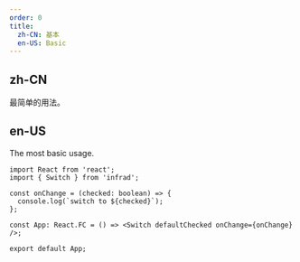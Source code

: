 ```yaml
---
order: 0
title:
  zh-CN: 基本
  en-US: Basic
---
```


## zh-CN

最简单的用法。

## en-US

The most basic usage.

```tsx
import React from 'react';
import { Switch } from 'infrad';

const onChange = (checked: boolean) => {
  console.log(`switch to ${checked}`);
};

const App: React.FC = () => <Switch defaultChecked onChange={onChange} />;

export default App;
```

<style>
.code-box-demo .ant-switch {
  margin-bottom: 8px;
}
</style>
